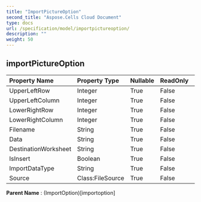 ```yaml
---
title: "ImportPictureOption"
second_title: "Aspose.Cells Cloud Document"
type: docs
url: /specification/model/importpictureoption/
description: ""
weight: 50
---
```


## **importPictureOption**

 

| Property Name | Property Type | Nullable |  ReadOnly | DefaultValue | Description | 
| :- | :- | :- |:- |  :- | :- |
| UpperLeftRow | Integer | True |  False |  |  |  
| UpperLeftColumn | Integer | True |  False |  |  |  
| LowerRightRow | Integer | True |  False |  |  |  
| LowerRightColumn | Integer | True |  False |  |  |  
| Filename | String | True |  False |  |  |  
| Data | String | True |  False |  | base64 |  
| DestinationWorksheet | String | True |  False |  |  |  
| IsInsert | Boolean | True |  False |  |  |  
| ImportDataType | String | True |  False |  |  |  
| Source | Class:FileSource | True |  False |  |  |  

**Parent Name** : (ImportOption)[importoption]

